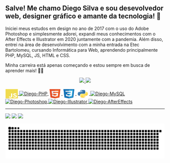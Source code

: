 ## Salve! Me chamo Diego Silva e sou desevolvedor web, designer gráfico e amante da tecnologia! 🚀

<p> Iniciei meus estudos em design no ano de 2017 com o uso do Adobe Photoshop e simplesmente adorei, expandi meus conhecimentos com o After Effects e Illustrator em 2020 juntamente com a pandemia. Além disso, entrei na área de desenvolvimento com a minha entrada na Etec Bartolomeu, cursando Informática para Web, aprendendo principalmente PHP, MySQL, JS, HTML e CSS.</p>

<p> Minha carreira está apenas começando e estou sempre em busca de aprender mais! 🐱‍💻 </p>

<div align="center">
  <a href="https://github.com/diegoliveiradev">
  <img height="180em" src="https://github-readme-stats.vercel.app/api?username=diegoliveiradev&show_icons=true&theme=midnight-purple&include_all_commits=true&count_private=true"/>
  <img height="180em" src="https://github-readme-stats.vercel.app/api/top-langs/?username=diegoliveiradev&layout=compact&langs_count=7&theme=midnight-purple"/>
</div>


<div style="display: inline_block"><br>
  <img align="center" alt="Diego-Js" height="30" width="40" src="https://raw.githubusercontent.com/devicons/devicon/master/icons/javascript/javascript-plain.svg">
  <img align="center" alt="Diego-PHP" height="30" width="40" src="https://cdn.jsdelivr.net/gh/devicons/devicon/icons/php/php-original.svg">
  <img align="center" alt="Diego-HTML" height="30" width="40" src="https://raw.githubusercontent.com/devicons/devicon/master/icons/html5/html5-original.svg">
  <img align="center" alt="Diego-CSS" height="30" width="40" src="https://raw.githubusercontent.com/devicons/devicon/master/icons/css3/css3-original.svg">
  <img align="center" alt="Diego-Python" height="30" width="40" src="https://raw.githubusercontent.com/devicons/devicon/master/icons/python/python-original.svg">
  <img align="center" alt="Diego-MySQL" height="30" width="40" src="https://cdn.jsdelivr.net/gh/devicons/devicon/icons/mysql/mysql-original-wordmark.svg">
  <img align="center" alt="Diego-Photoshop" height="30" width="40" src="https://cdn.jsdelivr.net/gh/devicons/devicon/icons/photoshop/photoshop-line.svg">
  <img align="center" alt="Diego-Illustrator" height="30" width="40" src="https://cdn.jsdelivr.net/gh/devicons/devicon/icons/illustrator/illustrator-line.svg">
  <img align="center" alt="Diego-AfterEffects" height="30" width="40" src="https://cdn.jsdelivr.net/gh/devicons/devicon/icons/aftereffects/aftereffects-original.svg">
  

</div>
  
  <hr>
 
<div> 
 
  <a href="https://instagram.com/diegoliveiradev" target="_blank"><img src="https://img.shields.io/badge/-Instagram-%23E4405F?style=for-the-badge&logo=instagram&logoColor=white" target="_blank"></a>
  <a href = "mailto:diegoliveiradev@gmail.com"><img src="https://img.shields.io/badge/-Gmail-%23333?style=for-the-badge&logo=gmail&logoColor=white" target="_blank"></a>
  <a href="https://www.linkedin.com/in/diego-oliveira-29614b210/" target="_blank"><img src="https://img.shields.io/badge/-LinkedIn-%230077B5?style=for-the-badge&logo=linkedin&logoColor=white" target="_blank"></a> 
 
  ![Snake animation](https://github.com/diegoliveiradev/diegoliveiradev/blob/output/github-contribution-grid-snake.svg)
 
</div>
